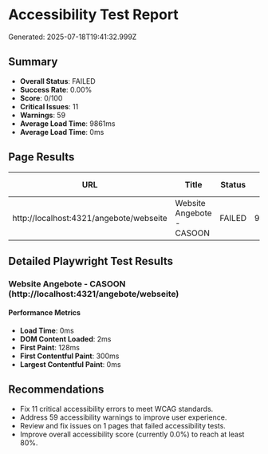 # Accessibility Test Report
Generated: 2025-07-18T19:41:32.999Z

## Summary
- **Overall Status**: FAILED
- **Success Rate**: 0.00%
- **Score**: 0/100
- **Critical Issues**: 11
- **Warnings**: 59
- **Average Load Time**: 9861ms
- **Average Load Time**: 0ms

## Page Results

| URL | Title | Status | Load Time | Errors | Warnings | Pa11y Score | Performance | Keyboard | Contrast | Focus |
|-----|-------|--------|-----------|--------|----------|-------------|-------------|----------|----------|-------|
| http://localhost:4321/angebote/webseite | Website Angebote - CASOON | FAILED | 9861ms | 11 | 59 | N/A | N/A | 0 | 0 | 0 |

## Detailed Playwright Test Results

### Website Angebote - CASOON (http://localhost:4321/angebote/webseite)

#### Performance Metrics
- **Load Time**: 0ms
- **DOM Content Loaded**: 2ms
- **First Paint**: 128ms
- **First Contentful Paint**: 300ms
- **Largest Contentful Paint**: 0ms

## Recommendations

- Fix 11 critical accessibility errors to meet WCAG standards.
- Address 59 accessibility warnings to improve user experience.
- Review and fix issues on 1 pages that failed accessibility tests.
- Improve overall accessibility score (currently 0.0%) to reach at least 80%.
